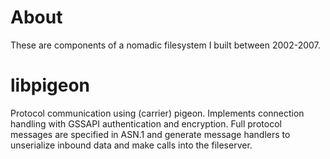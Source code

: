 About
=====

These are components of a nomadic filesystem I built between 2002-2007.

libpigeon
=========

Protocol communication using (carrier) pigeon.  Implements connection handling
with GSSAPI authentication and encryption.  Full protocol messages are
specified in ASN.1 and generate message handlers to unserialize inbound data
and make calls into the fileserver.
